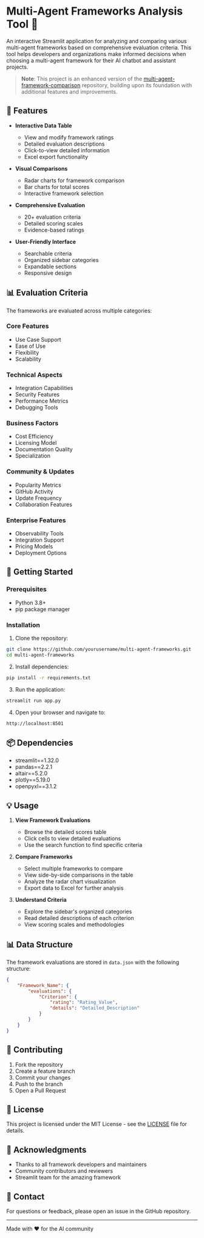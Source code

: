 # Multi-Agent Frameworks Analysis Tool 🤖

An interactive Streamlit application for analyzing and comparing various multi-agent frameworks based on comprehensive evaluation criteria. This tool helps developers and organizations make informed decisions when choosing a multi-agent framework for their AI chatbot and assistant projects.

> **Note**: This project is an enhanced version of the [multi-agent-framework-comparison](https://github.com/M0-AR/multi-agent-framework-comparison) repository, building upon its foundation with additional features and improvements.

## 🌟 Features

- **Interactive Data Table**
  - View and modify framework ratings
  - Detailed evaluation descriptions
  - Click-to-view detailed information
  - Excel export functionality

- **Visual Comparisons**
  - Radar charts for framework comparison
  - Bar charts for total scores
  - Interactive framework selection

- **Comprehensive Evaluation**
  - 20+ evaluation criteria
  - Detailed scoring scales
  - Evidence-based ratings

- **User-Friendly Interface**
  - Searchable criteria
  - Organized sidebar categories
  - Expandable sections
  - Responsive design

## 📊 Evaluation Criteria

The frameworks are evaluated across multiple categories:

### Core Features
- Use Case Support
- Ease of Use
- Flexibility
- Scalability

### Technical Aspects
- Integration Capabilities
- Security Features
- Performance Metrics
- Debugging Tools

### Business Factors
- Cost Efficiency
- Licensing Model
- Documentation Quality
- Specialization

### Community & Updates
- Popularity Metrics
- GitHub Activity
- Update Frequency
- Collaboration Features

### Enterprise Features
- Observability Tools
- Integration Support
- Pricing Models
- Deployment Options

## 🚀 Getting Started

### Prerequisites
- Python 3.8+
- pip package manager

### Installation

1. Clone the repository:
```bash
git clone https://github.com/yourusername/multi-agent-frameworks.git
cd multi-agent-frameworks
```

2. Install dependencies:
```bash
pip install -r requirements.txt
```

3. Run the application:
```bash
streamlit run app.py
```

4. Open your browser and navigate to:
```
http://localhost:8501
```

## 📦 Dependencies

- streamlit==1.32.0
- pandas==2.2.1
- altair==5.2.0
- plotly==5.19.0
- openpyxl==3.1.2

## 💡 Usage

1. **View Framework Evaluations**
   - Browse the detailed scores table
   - Click cells to view detailed evaluations
   - Use the search function to find specific criteria

2. **Compare Frameworks**
   - Select multiple frameworks to compare
   - View side-by-side comparisons in the table
   - Analyze the radar chart visualization
   - Export data to Excel for further analysis

3. **Understand Criteria**
   - Explore the sidebar's organized categories
   - Read detailed descriptions of each criterion
   - View scoring scales and methodologies

## 📊 Data Structure

The framework evaluations are stored in `data.json` with the following structure:
```json
{
    "Framework_Name": {
        "evaluations": {
            "Criterion": {
                "rating": "Rating_Value",
                "details": "Detailed_Description"
            }
        }
    }
}
```

## 🔄 Contributing

1. Fork the repository
2. Create a feature branch
3. Commit your changes
4. Push to the branch
5. Open a Pull Request

## 📝 License

This project is licensed under the MIT License - see the [LICENSE](LICENSE) file for details.

## 🙏 Acknowledgments

- Thanks to all framework developers and maintainers
- Community contributors and reviewers
- Streamlit team for the amazing framework

## 📧 Contact

For questions or feedback, please open an issue in the GitHub repository.

---
Made with ❤️ for the AI community
